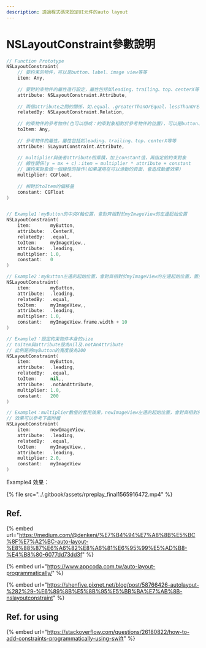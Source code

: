 ```yaml
---
description: 透過程式碼來設定UI元件的auto layout
---
```


# NSLayoutConstraint參數說明

```swift
// Function Prototype
NSLayoutConstraint(
    // 要約束的物件，可以是button、label、image view等等
    item: Any,
    
    // 要對約束物件的屬性進行設定，屬性包括如leading、trailing、top、centerX等等
    attribute: NSLayoutConstraint.Attribute, 
    
    // 兩個attribute之間的關係，如.equal、.greaterThanOrEqual、lessThanOrEqual等等
    relatedBy: NSLayoutConstraint.Relation,
    
    // 約束物件的參考物件(也可以想成：約束對象相對於參考物件的位置)，可以是button、label、image view等等
    toItem: Any, 
    
    // 參考物件的屬性，屬性包括如leading、trailing、top、centerX等等
    attribute: SLayoutConstraint.Attribute, 
    
    // multiplier與後者attribute相乘積，加上constant值，再指定給約束對象
    // 線性關係(y = mx + c)：item = multiplier * attribute + constant
    // 讓約束對象做一個線性的操作(如果運用在可以滑動的頁面，會造成動畫效果)
    multiplier: CGFloat, 
    
    // 相對於toItem的偏移量
    constant: CGFloat
)


// Example1：myButton的中央X軸位置，會對齊相對於myImageView的左邊起始位置
NSLayoutConstraint(
    item:       myButton,
    attribute:  .CenterX, 
    relatedBy:  .equal,
    toItem:     myImageView,, 
    attribute:  .leading, 
    multiplier: 1.0, 
    constant:   0
)

// Example2：myButton左邊的起始位置，會對齊相對於myImageView的左邊起始位置，置於一個view的寬度大小再加上往右邊偏移10個單位的位置
NSLayoutConstraint(
    item:       myButton,
    attribute:  .leading, 
    relatedBy:  .equal,
    toItem:     myImageView,, 
    attribute:  .leading, 
    multiplier: 1.0, 
    constant:   myImageView.frame.width + 10
)

// Example3：設定約束物件本身的size
// toItem與attribute設為nil及.notAnAttribute
// 此例是將myButton的寬度設為200
NSLayoutConstraint(
    item:       myButton,
    attribute:  .leading, 
    relatedBy:  .equal,
    toItem:     nil,, 
    attribute:  .notAnAttribute, 
    multiplier: 1.0, 
    constant:   200
)

// Example4：multiplier數值的套用效果，newImageView左邊的起始位置，會對齊相對於myImageView的左邊起始位置，置於一個view的寬度大小後的位置
// 效果可以參考下面附檔
NSLayoutConstraint(
    item:       newImageView,
    attribute:  .leading, 
    relatedBy:  .equal,
    toItem:     myImageView,, 
    attribute:  .leading, 
    multiplier: 2.0, 
    constant:   myImageView
)
```

Example4 效果：

{% file src="../.gitbook/assets/rpreplay\_final1565916472.mp4" %}

## Ref.

{% embed url="https://medium.com/@denkeni/%E7%B4%94%E7%A8%8B%E5%BC%8F%E7%A2%BC-auto-layout-%E8%88%87%E6%A6%82%E8%A6%81%E6%95%99%E5%AD%B8-%E4%B8%80-6077dd73dd3f" %}

{% embed url="https://www.appcoda.com.tw/auto-layout-programmatically/" %}

{% embed url="https://shenfive.pixnet.net/blog/post/58766426-autolayout-%282%29-%E6%89%8B%E5%8B%95%E5%BB%BA%E7%AB%8B-nslayoutconstraint" %}

## Ref. for using

{% embed url="https://stackoverflow.com/questions/26180822/how-to-add-constraints-programmatically-using-swift" %}



